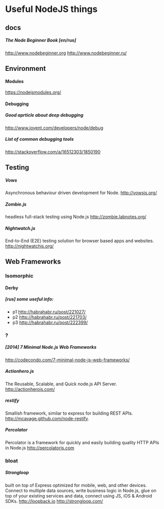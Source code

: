 # Useful NodeJS things

## docs

##### The Node Beginner Book [en/rus]
http://www.nodebeginner.org
http://www.nodebeginner.ru/


## Environment

#### Modules
https://nodejsmodules.org/

#### Debugging
##### Good aprticle about deep debugging
http://www.joyent.com/developers/node/debug
##### List of common debugging tools
http://stackoverflow.com/a/16512303/1850190


## Testing

##### Vows
Asynchronous behaviour driven development for Node.
http://vowsjs.org/

##### Zombie.js
headless full-stack testing using Node.js
http://zombie.labnotes.org/

##### Nightwatch.js
End-to-End (E2E) testing solution for browser based apps and websites.
http://nightwatchjs.org/


## Web Frameworks

### Isomorphic

#### Derby
##### [rus] some useful info:
* p1 http://habrahabr.ru/post/221027/
* p2 http://habrahabr.ru/post/221703/
* p3 http://habrahabr.ru/post/222399/

### ?

##### [2014] 7 Minimal Node.js Web Frameworks
http://codecondo.com/7-minimal-node-js-web-frameworks/

##### Actionhero.js
The Reusable, Scalable, and Quick node.js API Server.
http://actionherojs.com/

##### restify
Smallish framework, similar to express for building REST APIs.
http://mcavage.github.com/node-restify.

##### Percolator
Percolator is a framework for quickly and easily building quality HTTP APIs in Node.js
http://percolatorjs.com


### bloat

##### Strongloop
built on top of Express optimized for mobile, web, and other devices. Connect to multiple data sources, write business logic in Node.js, glue on top of your existing services and data, connect using JS, iOS & Android SDKs.
http://loopback.io
http://strongloop.com/
